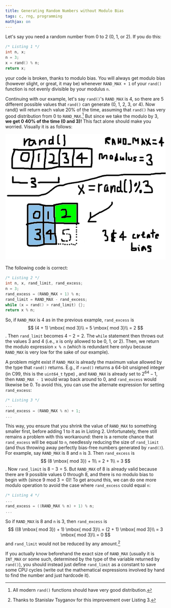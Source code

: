 ```yaml
---
title: Generating Random Numbers without Modulo Bias
tags: c, rng, programming
mathjax: on
---
```


Let's say you need a random number from 0 to 2 (0, 1, or 2). If you do this:

```{.c .numberLines}
/* Listing 1 */
int n, x;
n = 3;
x = rand() % n;
return x;
```

your code is broken, thanks to modulo bias. You will always get modulo bias (however slight, or great, it may be) whenever `RAND_MAX + 1` of your `rand()` function is not evenly divisible by your modulus `n`.

Continuing with our example, let's say `rand()`'s `RAND_MAX` is 4, so there are 5 different possible values that `rand()` can generate (0, 1, 2, 3, or 4).
Now rand() will return each value 20% of the time, assuming that `rand()` has very good distribution from 0 to `RAND_MAX`.[^rng_dist]
But since we take the modulo by 3, **we get 0 40% of the time (0 and 3)!**
This fact alone should make you worried.
Visually it is as follows:

![](../img/mbias.png "Modulo bias")

The following code is correct:

```{.c .numberLines}
/* Listing 2 */
int n, x, rand_limit, rand_excess;
n = 3;
rand_excess = (RAND_MAX + 1) % n;
rand_limit = RAND_MAX - rand_excess;
while (x = rand() > rand_limit) {};
return x % n;
```

So, if `RAND_MAX` is 4 as in the previous example, `rand_excess` is
$$
(4 + 1) \mbox{ mod 3}\\
= 5 \mbox{ mod 3}\\
= 2
$$.
Then `rand_limit` becomes $4 - 2 = 2$. The `while` statement then throws out the values 3 and 4 (i.e., x is only allowed to be 0, 1, or 2).
Then, we return the modulo expression `x % n` (which is redundant here onlyu because `RAND_MAX` is very low for the sake of our example).

A problem might exist if `RAND_MAX` is already the maximum value allowed by the type that `rand()` returns.
E.g., if `rand()` returns a 64-bit unsigned integer (in C99, this is the `uint64_t` type) , and `RAND_MAX` is already set to $2^{64} - 1$, then `RAND_MAX - 1` would wrap back around to 0, and `rand_excess` would likewise be 0.
To avoid this, you can use the alternate expression for setting `rand_excess`:

```{.c .numberLines}
/* Listing 3 */
...
rand_excess = (RAND_MAX % n) + 1;
...
```

This way, you ensure that you shrink the value of `RAND_MAX` to something smaller first, before adding 1 to it as in Listing 2.
Unfortunately, there still remains a problem with this workaround: there is a remote chance that `rand_excess` will be equal to `n`, needlessly reducing the size of `rand_limit` (and thus throwing away perfectly bias-free numbers generated by `rand()`).
For example, say `RAND_MAX` is 8 and `n` is 3.
Then `rand_excess` is
$$
(8 \mbox{ mod 3}) + 1\\
= 2 + 1\\
= 3
$$.
Now `rand_limit` is $8 - 3 = 5$.
But `RAND_MAX` of 8 is already valid because there are 9 possible values 0 through 8, and there is no modulo bias to begin with (since $9 \mbox{ mod 3} = 0$)!
To get around this, we can do one more modulo operation to avoid the case where `rand_excess` could equal `n`:

```{.c .numberLines}
/* Listing 4 */
...
rand_excess = ((RAND_MAX % n) + 1) % n;
...
```

So if `RAND_MAX` is 8 and `n` is 3, then `rand_excess` is
$$
((8 \mbox{ mod 3}) + 1) \mbox{ mod 3}\\
= (2 + 1) \mbox{ mod 3}\\
= 3 \mbox{ mod 3}\\
= 0
$$
and `rand_limit` would not be reduced by any amount.[^stanislav]

If you actually know beforehand the exact size of `RAND_MAX` (usually it is `INT_MAX` or some such, determined by the type of the variable returned by `rand()`), you should instead just define `rand_limit` as a constant to save some CPU cycles (write out the mathematical expressions involved by hand to find the number and just hardcode it).

[^rng_dist]: All modern `rand()` functions should have very good distribution.
[^stanislav]: Thanks to Stanislav Tsyganov for this improvement over Listing 3.
